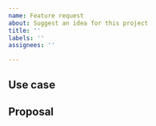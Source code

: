 ```yaml
---
name: Feature request
about: Suggest an idea for this project
title: ''
labels: ''
assignees: ''

---
```

## Use case

<!--
     Please tell us the problem you are running into that led to you wanting
     a new feature.

     Is your feature request related to a problem? Please give a clear and
     concise description of what the problem is.
-->

## Proposal

<!--
     Briefly but precisely describe the feature request.

     Consider attaching images showing what you are imagining.
-->
